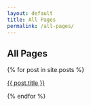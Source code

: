 ```yaml
---
layout: default
title: All Pages
permalink: /all-pages/
---
```

<section class="blog-tags">
  <h1>All Pages</h1>
  {% for post in site.posts %}
  <span><p><a href="{{ post.url }}">{{ post.title }}</a></p></span>
  {% endfor %}
</section>
